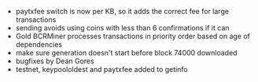 * paytxfee switch is now per KB, so it adds the correct fee for large transactions
* sending avoids using coins with less than 6 confirmations if it can
* Gold BCRMiner processes transactions in priority order based on age of dependencies
* make sure generation doesn't start before block 74000 downloaded
* bugfixes by Dean Gores
* testnet, keypoololdest and paytxfee added to getinfo
